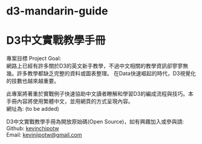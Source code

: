 # d3-mandarin-guide
# D3中文實戰教學手冊

專案目標 Project Goal:  
網路上已經有許多關於D3的英文新手教學，不過中文相關的教學資訊卻寥寥無幾。許多教學都缺乏完整的資料或圖表整理。
在Data快速崛起的時代，D3視覺化的技數也越來越重要。    

此專案將著重於實戰例子快速協助中文讀者瞭解和學習D3的編成流程與技巧。本手冊內容將使用繁體中文，並用網頁的方式呈現內容。  
網址為: (to be added)

D3中文實戰教學手冊為開放原始碼(Open Source)，如有興趣加入或參與請:  
Github: [kevinchipotw](https://github.com/kevinchipotw)  
Email: kevinjipotw@gmail.com




















